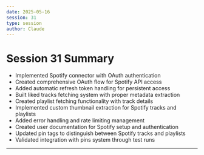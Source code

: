 ```yaml
---
date: 2025-05-16
session: 31
type: session
author: Claude
---
```


# Session 31 Summary

- Implemented Spotify connector with OAuth authentication
- Created comprehensive OAuth flow for Spotify API access
- Added automatic refresh token handling for persistent access
- Built liked tracks fetching system with proper metadata extraction
- Created playlist fetching functionality with track details
- Implemented custom thumbnail extraction for Spotify tracks and playlists
- Added error handling and rate limiting management
- Created user documentation for Spotify setup and authentication
- Updated pin tags to distinguish between Spotify tracks and playlists
- Validated integration with pins system through test runs

---